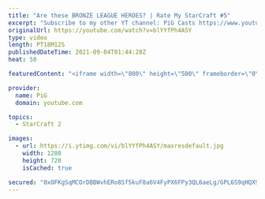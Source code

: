 ```yaml
---
title: "Are these BRONZE LEAGUE HEROES? | Rate My StarCraft #5"
excerpt: "Subscribe to my other YT channel: PiG Casts https://www.youtube.com/channel/UC0gYU3XhbUOzZJS1mGvzpZw 🔥 Submit your RATE MY STARCRAFT replays! Like Gordon Ramsay judges people's dishes, PiG will rate your awesome StarCraft plays. Send in your replay to RateMyStarCraft@gmail.com PLUS why you think it"
originalUrl: https://youtube.com/watch?v=blYYfPh4ASY
type: video
length: PT18M12S
publishedDateTime: 2021-09-04T01:44:28Z
heat: 50

featuredContent: "<iframe width=\"800\" height=\"500\" frameborder=\"0\" src=\"https://www.youtube.com/embed/blYYfPh4ASY\" allow=\"accelerometer; autoplay; encrypted-media; gyroscope; picture-in-picture\" allowfullscreen></iframe>"

provider:
  name: PiG
  domain: youtube.com

topics:
  - StarCraft 2

images:
  - url: https://i.ytimg.com/vi/blYYfPh4ASY/maxresdefault.jpg
    width: 1280
    height: 720
    isCached: true

secured: "0xOFKgSqMCOrDBBWvhERo8Sf5kuF8a6V4FyPX6FPy3QL6aeLg/GPL6S9qHQX9Eot/VA6NhJrtcvmixJ9nrLqPTMmsGkEv5adwYNT4/KUYrkI3yPAYpD18sKZSFIbDj5OdqtIk59kin9FgWy5bkGcuXhPKCiwHU5yMxTtSz+dTotbdKj/ROny5qZW74KFKOxLcY99qsFVG+lKBCCz3vHkJn51GHj+K5LLmYWls/7ZmO9YVy7nTlXJhpH5tZc/a6r/H5szc50wLPBZeewUPefuIHyB1WKwVLVwQhaDA46cPeREZ4YbvlRJWH3CShbeHZA/2ic8v8/Yn6wZS/33ft0ds/A0c4LLOLD8O5QLnDihjLh/3dwfOyM1sUIxRlAUJ/VeF1XesvJtu7si4qQdVMab2NEVDQ4Fq5TuXRYVW3tWYxQ=;vR0LSQgTQq3U/DhFRM8AcQ=="
---
```


